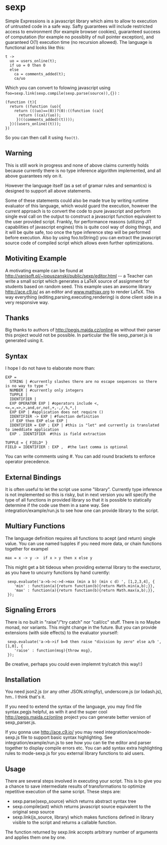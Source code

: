 sexp
====
Simple Expressions is a javascript library which aims to allow to execution of untrusted code in a safe way.
Safty guarantees will include restricted access to environment (for example browser cookies), 
guaranteed success of computation (for example no possiblity of null pointer exception),
and guaranteed O(1) execution time (no recursion allowed).
The language is functional and looks like this:

    t ->  
      uo = users_online(t);
      if uo = 0 then 0
      else
        ca = comments_added(t);
        ca/uo

Which you can convert to folowing javascript using `foo=sexp.link(sexp.compile(sexp.parse(source)),{})` :

    (function (t){
      return ((function (uo){
        return (((uo)==(0))?(0):((function (ca){
          return ((ca)/(uo));
         })((comments_added)(t))));
      })((users_online)(t)));
    })
        
So you can then call it using `foo(t)`.


Warning
----------
This is still work in progress and none of above claims currently holds because currently there is 
no type inference algorithm implemented, and all above guarantees rely on it.

However the language itself (as a set of gramar rules and semantics) is designed to support all above statements.

Some of these statements could also be made true by writing runtime evaluator of this language, which would
guard the execution, however the current approach is to convert the code to pure javascript and perform single eval call on the output to construct a javascript function equivalent to the user provided script.
Frankly, for performance reasons (utilizing JIT capabilities of javascript engines) this is quite cool way of doing things,
and it will be quite safe, too once the type inference step will be performed before execution.
Also by using foo.toString() you can extract the javascript source code of compiled script which allows even further optimizations.

Motiviting Example
------------------
A motivating example can be found at http://vanisoft.pl/~lopuszanski/public/sexp/editor.html -- 
a Teacher can write a small script which generates a LaTeX source of assignment for students based on random seed.
This example uses an awsome library http://ace.c9.io/ as an editor and www.mathjax.org to render LaTeX.
This way everything (editing,parsing,executing,rendering) is done client side in a very responsive way.

Thanks
------
Big thanks to authors of http://pegjs.majda.cz/online as without their parser this project would not be possible.
In particular the file sexp_parser.js is generated using it.

Syntax
------
I hope I do not have to elaborate more than:

    EXP = 
      STRING | #currently slashes there are no escape sequences so there is no way to type "
      NUMBER | #currently only integers
      TUPPLE | 
      IDENTIFIER |
      EXP OPERATOR EXP | #operators include <,<=,=,=>,>,and,or,not,+,-,/,%,*,|
      EXP EXP | #application does not require ()
      IDENTIFIER -> EXP | #function definition
      if EXP then EXP else EXP | 
      IDENTIFIER = EXP ; EXP | #this is "let" and currently is translated to imeddiate application
      EXP . IDENTIFIER  #this is field extraction
      
    TUPPLE = { FIELD* }
    FIELD = IDENTIFIER : EXP ,  #the last comma is optional

You can write comments using #. You can add round brackets to enforce operator precedence.

External Bindings
-----------------
It is often useful to let the script use some "library".
Currently type inference is not implemented so this is risky, but in next version you will specify
the type of all functions in provided library so that it is possible to statically determine if the code
use them in a sane way.
See integration/example/run.js to see how one can provide library to the script.

Multiary Functions
------------------
The language definition requires all functions to acept (and return) single value.
You can use named tupples if you need more data, or chain functions together for exampel

    max = x -> y ->  if x > y then x else y

This might get a bit tideous when providing external library to the execturor, as you have to 
uncurry functions by hand curently:

     sexp.evaluate('a->b->c->d->max (min a b) (min c d) ', [1,2,3,4], {
        'min' : function(a){return function(b){return Math.min(a,b);}},
        'max' : function(a){return function(b){return Math.max(a,b);}},
     });

Signaling Errors
----------------
There is no built in "raise"/"try catch" nor "call/cc" stuff.
There is no Maybe monad, nor variants.
This might change in the future.
But you can provide extensions (with side effects) to the evaluator yourself:

     sexp.evaluate('a->b->if b=0 then raise "division by zero" else a/b ', [1,0], {
        'raise' : function(msg){throw msg},
     });

Be creative, perhaps you could even implemnt try/catch this way!:)

Installation
------------
You need json2.js (or any other JSON.stringfiy), underscore.js (or lodash.js), hm.. I think that's it.

If you need to extend the syntax of the language, you may find file syntax.pegjs helpful,
as with it and the super cool http://pegjs.majda.cz/online project you can generate better version of sexp_parser.js.

If you gonna use http://ace.c9.io/ you may need integration/ace/mode-sexp.js file to support basic syntax highlighting.
See integration/example/run.js to see how you can tie the editor and parser together to display compile errors etc.
You can add syntax extra highlighting rules to mode-sexp.js for you external library functions to aid users.


Usage
-----
There are several steps involved in executing your script.
This is to give you a chance to save intermediate results of transformations to optimize repetitive execution of the same script.
These steps are:

* sexp.parse(sexp_source) which returns abstract syntax tree 
* sexp.compile(ast) which returns javascript source equivalent to the original sexp source
* sexp.link(js_source, library) which makes functions defined in library visible to the script and returns a callable function. 
 
The function returned by sexp.link accepts arbitrary number of arguments and applies them one by one.
